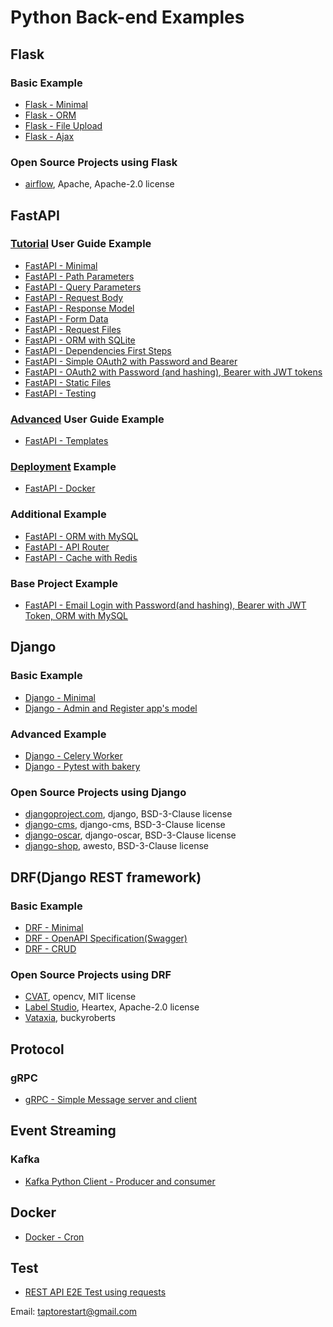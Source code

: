 # Python Back-end Examples

## Flask
### Basic Example
- [Flask - Minimal](https://github.com/taptorestart/python-backend-examples/tree/main/flask/flask_minimal)
- [Flask - ORM](https://github.com/taptorestart/python-backend-examples/tree/main/flask/flask_orm)
- [Flask - File Upload](https://github.com/taptorestart/python-backend-examples/tree/main/flask/flask_file_upload)
- [Flask - Ajax](https://github.com/taptorestart/python-backend-examples/tree/main/flask/flask_ajax)

### Open Source Projects using Flask
- [airflow](https://github.com/apache/airflow), Apache, Apache-2.0 license


## FastAPI
### [Tutorial](https://fastapi.tiangolo.com/tutorial/) User Guide Example
- [FastAPI - Minimal](https://github.com/taptorestart/python-backend-examples/tree/main/fastapi/fastapi_minimal)
- [FastAPI - Path Parameters](https://github.com/taptorestart/python-backend-examples/tree/main/fastapi/fastapi_path_parameters)
- [FastAPI - Query Parameters](https://github.com/taptorestart/python-backend-examples/tree/main/fastapi/fastapi_query_parameters)
- [FastAPI - Request Body](https://github.com/taptorestart/python-backend-examples/tree/main/fastapi/fastapi_request_body)
- [FastAPI - Response Model](https://github.com/taptorestart/python-backend-examples/tree/main/fastapi/fastapi_response_model)
- [FastAPI - Form Data](https://github.com/taptorestart/python-backend-examples/tree/main/fastapi/fastapi_form_data)
- [FastAPI - Request Files](https://github.com/taptorestart/python-backend-examples/tree/main/fastapi/fastapi_request_files)
- [FastAPI - ORM with SQLite](https://github.com/taptorestart/python-backend-examples/tree/main/fastapi/fastapi_orm_sqlite)
- [FastAPI - Dependencies First Steps](https://github.com/taptorestart/python-backend-examples/tree/main/fastapi/fastapi_dependencies_first_steps)
- [FastAPI - Simple OAuth2 with Password and Bearer](https://github.com/taptorestart/python-backend-examples/tree/main/fastapi/fastapi_oauth2)
- [FastAPI - OAuth2 with Password (and hashing), Bearer with JWT tokens](https://github.com/taptorestart/python-backend-examples/tree/main/fastapi/fastapi_oauth2_jwt)
- [FastAPI - Static Files](https://github.com/taptorestart/python-backend-examples/tree/main/fastapi/fastapi_static)
- [FastAPI - Testing](https://github.com/taptorestart/python-backend-examples/tree/main/fastapi/fastapi_testing)

### [Advanced](https://fastapi.tiangolo.com/advanced/) User Guide Example
- [FastAPI - Templates](https://github.com/taptorestart/python-backend-examples/tree/main/fastapi/fastapi_templates)

### [Deployment](https://fastapi.tiangolo.com/deployment/) Example
- [FastAPI - Docker](https://github.com/taptorestart/python-backend-examples/tree/main/fastapi/fastapi_docker)

### Additional Example
- [FastAPI - ORM with MySQL](https://github.com/taptorestart/python-backend-examples/tree/main/fastapi/fastapi_orm_mysql)
- [FastAPI - API Router](https://github.com/taptorestart/python-backend-examples/tree/main/fastapi/fastapi_api_router)
- [FastAPI - Cache with Redis](https://github.com/taptorestart/python-backend-examples/tree/main/fastapi/fastapi_cache_redis)

### Base Project Example
- [FastAPI - Email Login with Password(and hashing), Bearer with JWT Token, ORM with MySQL](https://github.com/taptorestart/python-backend-examples/tree/main/fastapi/fastapi_email_login_jwt_mysql)


## Django
### Basic Example
- [Django - Minimal](https://github.com/taptorestart/python-backend-examples/tree/main/django/django_minimal)
- [Django - Admin and Register app's model](https://github.com/taptorestart/python-backend-examples/tree/main/django/django_admin_register_app)

### Advanced Example
- [Django - Celery Worker](https://github.com/taptorestart/python-backend-examples/tree/main/django/django_celery_worker)
- [Django - Pytest with bakery](https://github.com/taptorestart/python-backend-examples/tree/main/django/django_pytest_with_bakery)

### Open Source Projects using Django
- [djangoproject.com](https://github.com/django/djangoproject.com), django, BSD-3-Clause license
- [django-cms](https://github.com/django-cms/django-cms), django-cms, BSD-3-Clause license
- [django-oscar](https://github.com/django-oscar/django-oscar), django-oscar, BSD-3-Clause license
- [django-shop](https://github.com/awesto/django-shop), awesto, BSD-3-Clause license

## DRF(Django REST framework)
### Basic Example
- [DRF - Minimal](https://github.com/taptorestart/python-backend-examples/tree/main/drf/drf_minimal)
- [DRF - OpenAPI Specification(Swagger)](https://github.com/taptorestart/python-backend-examples/tree/main/drf/drf_swagger)
- [DRF - CRUD](https://github.com/taptorestart/python-backend-examples/tree/main/drf/drf_crud)

### Open Source Projects using DRF
- [CVAT](https://github.com/opencv/cvat), opencv, MIT license
- [Label Studio](https://github.com/heartexlabs/label-studio), Heartex, Apache-2.0 license
- [Vataxia](https://github.com/buckyroberts/Vataxia), buckyroberts


## Protocol
### gRPC
- [gRPC - Simple Message server and client](https://github.com/taptorestart/python-backend-examples/tree/main/protocol/grpc_simple_message)


## Event Streaming
### Kafka
- [Kafka Python Client - Producer and consumer](https://github.com/taptorestart/python-backend-examples/tree/main/event_streaming/kafka_python)


## Docker
- [Docker - Cron](https://github.com/taptorestart/python-backend-examples/tree/main/docker/docker_cron)


## Test
- [REST API E2E Test using requests](https://github.com/taptorestart/python-backend-examples/tree/main/test/rest_api)


Email: taptorestart@gmail.com
